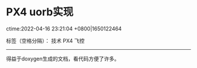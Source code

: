 # PX4 uorb实现
ctime:2022-04-16 23:21:04 +0800|1650122464

标签（空格分隔）： 技术 PX4 飞控

---

得益于doxygen生成的文档，看代码方便了许多。

